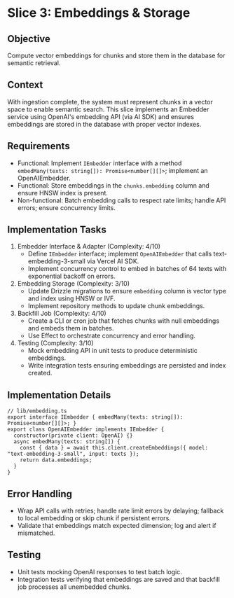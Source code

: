 # Slice 3: Embeddings & Storage
## Objective
Compute vector embeddings for chunks and store them in the database for semantic retrieval.
## Context
With ingestion complete, the system must represent chunks in a vector space to enable semantic search. This slice implements an Embedder service using OpenAI's embedding API (via AI SDK) and ensures embeddings are stored in the database with proper vector indexes.
## Requirements
- Functional: Implement `IEmbedder` interface with a method `embedMany(texts: string[]): Promise<number[][]>`; implement an OpenAIEmbedder.
- Functional: Store embeddings in the `chunks.embedding` column and ensure HNSW index is present.
- Non-functional: Batch embedding calls to respect rate limits; handle API errors; ensure concurrency limits.
## Implementation Tasks
1. Embedder Interface & Adapter (Complexity: 4/10)
   - Define `IEmbedder` interface; implement `OpenAIEmbedder` that calls text-embedding-3-small via Vercel AI SDK.
   - Implement concurrency control to embed in batches of 64 texts with exponential backoff on errors.
2. Embedding Storage (Complexity: 3/10)
   - Update Drizzle migrations to ensure `embedding` column is vector type and index using HNSW or IVF.
   - Implement repository methods to update chunk embeddings.
3. Backfill Job (Complexity: 4/10)
   - Create a CLI or cron job that fetches chunks with null embeddings and embeds them in batches.
   - Use Effect to orchestrate concurrency and error handling.
4. Testing (Complexity: 3/10)
   - Mock embedding API in unit tests to produce deterministic embeddings.
   - Write integration tests ensuring embeddings are persisted and index created.
## Implementation Details
```
// lib/embedding.ts
export interface IEmbedder { embedMany(texts: string[]): Promise<number[][]>; }
export class OpenAIEmbedder implements IEmbedder {
  constructor(private client: OpenAI) {}
  async embedMany(texts: string[]) {
    const { data } = await this.client.createEmbeddings({ model: "text-embedding-3-small", input: texts });
    return data.embeddings;
  }
}
```
## Error Handling
- Wrap API calls with retries; handle rate limit errors by delaying; fallback to local embedding or skip chunk if persistent errors.
- Validate that embeddings match expected dimension; log and alert if mismatched.
## Testing
- Unit tests mocking OpenAI responses to test batch logic.
- Integration tests verifying that embeddings are saved and that backfill job processes all unembedded chunks.
